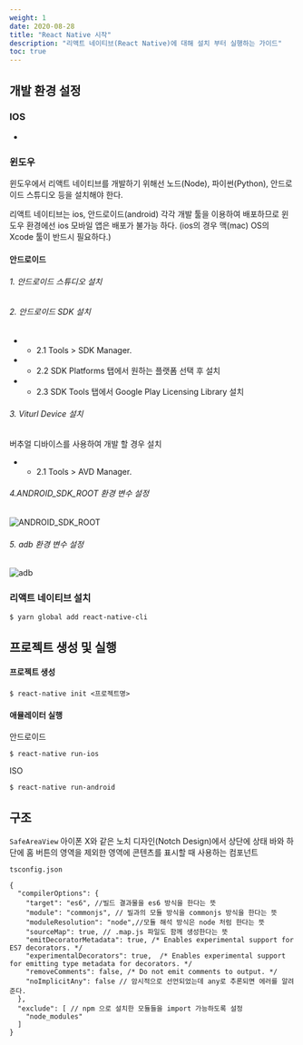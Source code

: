 ```yaml
---
weight: 1
date: 2020-08-28
title: "React Native 시작"
description: "리액트 네이티브(React Native)에 대해 설치 부터 실행하는 가이드"
toc: true
---
```


## 개발 환경 설정

### IOS
-

### 윈도우
윈도우에서 리액트 네이티브를 개발하기 위해선
노드(Node), 파이썬(Python), 안드로이드 스튜디오 등을 설치해야 한다.

리액트 네이티브는 ios, 안드로이드(android) 각각 개발 툴을 이용하여 배포하므로
윈도우 환경에선 ios 모바일 앱은 배포가 불가능 하다. (ios의 경우 맥(mac) OS의 Xcode 툴이 반드시 필요하다.)

#### 안드로이드

###### 1. 안드로이드 스튜디오 설치

###### 2. 안드로이드 SDK 설치
- - 2.1 Tools > SDK Manager.
- - 2.2 SDK Platforms 탭에서 원하는 플랫폼 선택 후 설치
- - 2.3 SDK Tools 탭에서 Google Play Licensing Library 설치

###### 3. Viturl Device 설치
 버추얼 디바이스를 사용하여 개발 할 경우 설치

- - 2.1 Tools > AVD Manager.

###### 4.ANDROID_SDK_ROOT 환경 변수 설정

![ANDROID_SDK_ROOT](/docs/front/reactnative/start/01.png)

###### 5. adb 환경 변수 설정

![adb](/docs/front/reactnative/start/02.png)


### 리액트 네이티브 설치

```
$ yarn global add react-native-cli
```


## 프로젝트 생성 및 실행

#### 프로젝트 생성
```
$ react-native init <프로젝트명>
```

#### 애뮬레이터 실행

안드로이드

```
$ react-native run-ios
```

ISO 

```
$ react-native run-android
```

## 구조

`SafeAreaView`
아이폰 X와 같은 노치 디자인(Notch Design)에서 상단에 상태 바와 하단에 홈 버튼의 영역을 제외한 영역에 콘텐츠를 표시할 때 사용하는 컴포넌트


`tsconfig.json`
```
{
  "compilerOptions": {
    "target": "es6", //빌드 결과물을 es6 방식을 한다는 뜻
    "module": "commonjs", // 빌과의 모듈 방식을 commonjs 방식을 한다는 뜻
    "moduleResolution": "node",//모듈 해석 방식은 node 처럼 한다는 뜻
    "sourceMap": true, // .map.js 파일도 함께 생성한다는 뜻
    "emitDecoratorMetadata": true, /* Enables experimental support for ES7 decorators. */
    "experimentalDecorators": true,  /* Enables experimental support for emitting type metadata for decorators. */
    "removeComments": false, /* Do not emit comments to output. */
    "noImplicitAny": false // 암시적으로 선언되었는데 any로 추론되면 에러를 알려준다.
  },
  "exclude": [ // npm 으로 설치한 모듈들을 import 가능하도록 설정
    "node_modules"
  ]
}
```